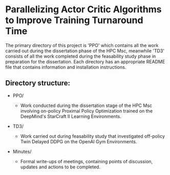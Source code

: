# Parallelizing Actor Critic Algorithms to Improve Training Turnaround Time
The primary directory of this project is 'PPO' which contains all the work carried out during the dissertation phase of the HPC Msc, meanwhile 'TD3' consists of all the work completed during the feasability study phase in preparation for the dissertation. Each directory has an appropriate README file that contains information and installation instructions.

## Directory structure:

- PPO/
	* Work conducted during the dissertation stage of the HPC Msc involving on-policy Proximal Policy Optimization trained on the DeepMind's StarCraft II Learning Environments.

- TD3/
	* Work carried out during feasability study that investigated off-policy Twin Delayed DDPG on the OpenAI Gym Environments.

- Minutes/
	* Formal write-ups of meetings, containing points of discussion, updates and actions to be completed.

